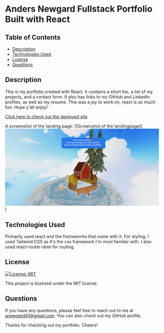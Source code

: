 # Anders Newgard Fullstack Portfolio Built with React

## Table of Contents

* [Description](#description)
* [Technologies Used](#technologies-used)
* [License](#license)
* [Questions](#questions)

## Description

This is my portfolio created with React. It contains a short bio, a list of my projects, and a contact form. It also has links to my GitHub and LinkedIn profiles, as well as my resume. This was a joy to work on, react is so much fun. Hope y'all enjoy! 

[Click here to check out the deployed site](https://www.dersdevelops.com/)

A screenshot of the landing page:
![Screenshot of the landingpage](![screenshot of front page](src/assets/images/image.png))

## Technologies Used

Primarily used react and the frameworks that come with it. For styling, I used Tailwind CSS as it's the css framework I'm most familiar with. I also used react-router-dom for routing. 

## License

[![License: MIT](https://img.shields.io/badge/License-MIT-yellow.svg)](https://opensource.org/licenses/MIT)

This project is licensed under the MIT license. 

## Questions

If you have any questions, please feel free to reach out to me at anewgard41@gmail.com. You can also check out my GitHub profile.

Thanks for checking out my portfolio. Cheers! 